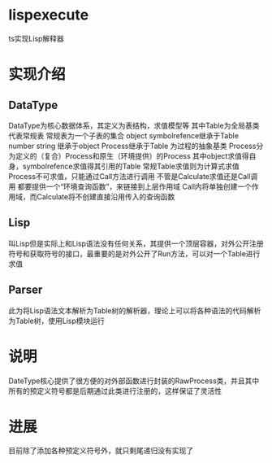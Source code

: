 # lispexecute
ts实现Lisp解释器
# 实现介绍
## DataType
DataType为核心数据体系，其定义为表结构，求值模型等 
其中Table为全局基类 
代表常规表 常规表为一个子表的集合 
object symbolrefence继承于Table 
number string 继承于object 
Process继承于Table 为过程的抽象基类 
Process分为定义的（复合）Process和原生（环境提供）的Process 
其中object求值得自身，symbolrefence求值得其引用的Table 
常规Table求值则为计算式求值 
Process不可求值，只能通过Call方法进行调用 
不管是Calculate求值还是Call调用 都要提供一个“环境查询函数”，来链接到上层作用域 
Call内将单独创建一个作用域，而Calculate将不创建直接沿用传入的查询函数 

## Lisp
叫Lisp但是实际上和Lisp语法没有任何关系，其提供一个顶层容器，对外公开注册符号和获取符号的接口，最重要的是对外公开了Run方法，可以对一个Table进行求值 

## Parser
此为将Lisp语法文本解析为Table树的解析器，理论上可以将各种语法的代码解析为Table树，使用Lisp模块运行 

# 说明
DateType核心提供了很方便的对外部函数进行封装的RawProcess类，并且其中所有的预定义符号都是后期通过此类进行注册的，这样保证了灵活性

# 进展
目前除了添加各种预定义符号外，就只剩尾递归没有实现了 
